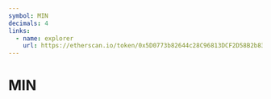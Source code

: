 ```yaml
---
symbol: MIN
decimals: 4
links:
  - name: explorer
    url: https://etherscan.io/token/0x5D0773b82644c28C96813DCF2D58B2b83D785b6d
---
```


# MIN
